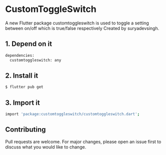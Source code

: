 # CustomToggleSwitch
A new Flutter package customtoggleswitch is used to toggle a setting between on/off which is true/false respectively Created by suryadevsingh.

## 1. Depend on it

```bash
dependencies:
  customtoggleswitch: any
```

## 2. Install it
```bash
$ flutter pub get
```

## 3. Import it
```bash
import 'package:customtoggleswitch/customtoggleswitch.dart';
```

## Contributing
Pull requests are welcome. For major changes, please open an issue first to discuss what you would like to change.